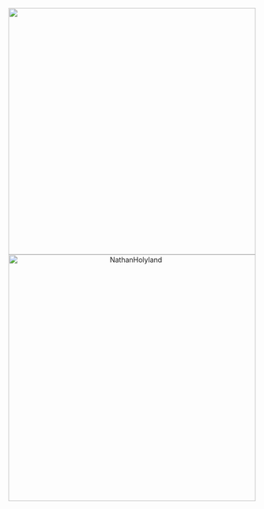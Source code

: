 
<p align="center">
	<a href="https://github.com/NathanHolyland">
<!--
		 <img height="180em" width="400em" align="center" src="https://github-readme-stats.vercel.app/api?username=NathanHolyland&show_icons=true&locale=en&theme=dark&include_all_commits=true&count_private=true" alt="NathanHolyland"/>
-->
		<img width="500em" align="center" src="http://github-readme-streak-stats.herokuapp.com?user=NathanHolyland&theme=dark&hide_border=false&date_format=M%20j%5B%2C%20Y%5D&fire=DD2727" />
		  <img width="500em" align="center" src="https://github-readme-stats.vercel.app/api/top-langs?username=NathanHolyland&show_icons=true&locale=en&layout=compact&langs_count=8&theme=dark" alt="NathanHolyland"/>
	</a>
</p>
